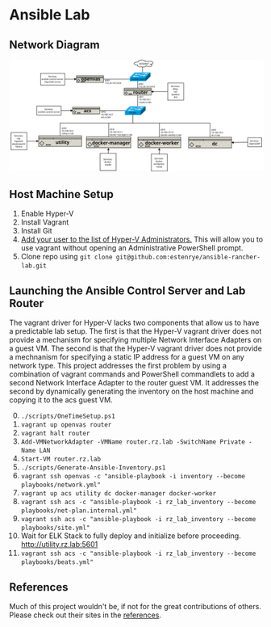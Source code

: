 # Ansible Lab

## Network Diagram

![ansible rancher lab network diagram](.imgs/network_diagrams/network.svg)

## Host Machine Setup

1. Enable Hyper-V
2. Install Vagrant
3. Install Git
4. [Add your user to the list of Hyper-V Administrators.](.docs/hyperv-administrators-group.md)  This will allow you to use vagrant without opening an Administrative PowerShell prompt.
5. Clone repo using `git clone git@github.com:estenrye/ansible-rancher-lab.git`

## Launching the Ansible Control Server and Lab Router

The vagrant driver for Hyper-V lacks two components that allow us to have a predictable lab setup.  The first is that the Hyper-V vagrant driver does not provide a mechanism for specifying multiple Network Interface Adapters on a guest VM.  The second is that the Hyper-V vagrant driver does not provide a mechnanism for specifying a static IP address for a guest VM on any network type.  This project addresses the first problem by using a combination of vagrant commands and PowerShell commandlets to add a second Network Interface Adapter to the router guest VM.  It addresses the second by dynamically generating the inventory on the host machine and copying it to the acs guest VM.

0. `./scripts/OneTimeSetup.ps1`
1. `vagrant up openvas router`
2. `vagrant halt router`
3. `Add-VMNetworkAdapter -VMName router.rz.lab -SwitchName Private -Name LAN`
4. `Start-VM router.rz.lab`
5. `./scripts/Generate-Ansible-Inventory.ps1`
6. `vagrant ssh openvas -c "ansible-playbook -i inventory --become playbooks/network.yml"`
7. `vagrant up acs utility dc docker-manager docker-worker`
8. `vagrant ssh acs -c "ansible-playbook -i rz_lab_inventory --become playbooks/net-plan.internal.yml"`
9. `vagrant ssh acs -c "ansible-playbook -i rz_lab_inventory --become playbooks/site.yml"`
10. Wait for ELK Stack to fully deploy and initialize before proceeding.  http://utility.rz.lab:5601
11. `vagrant ssh acs -c "ansible-playbook -i rz_lab_inventory --become playbooks/beats.yml"`

## References

Much of this project wouldn't be, if not for the great contributions of others.  Please check out their sites in the [references](.docs/references.md).
